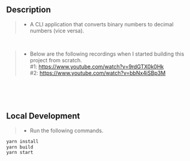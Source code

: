 ## Description
> - A CLI application that converts binary numbers to decimal numbers (vice versa).

<br />

> - Below are the following recordings when I started building this project from scratch. <br />
    #1: https://www.youtube.com/watch?v=9rdGTX0k0Hk <br />
    #2: https://www.youtube.com/watch?v=bbNx4iSBp3M <br />

<br />
<br />
<br />



## Local Development
> - Run the following commands.
```bash
yarn install
yarn build
yarn start
```
